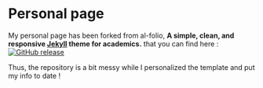 # Personal page
 My personal page has been forked from al-folio, **A simple, clean, and responsive [Jekyll](https://jekyllrb.com/) theme for academics.** that you can find here :
 [![GitHub release](https://img.shields.io/github/v/release/alshedivat/al-folio)](https://github.com/alshedivat/al-folio/releases/latest)

Thus, the repository is a bit messy while I personalized the template and put my info to date ! 

